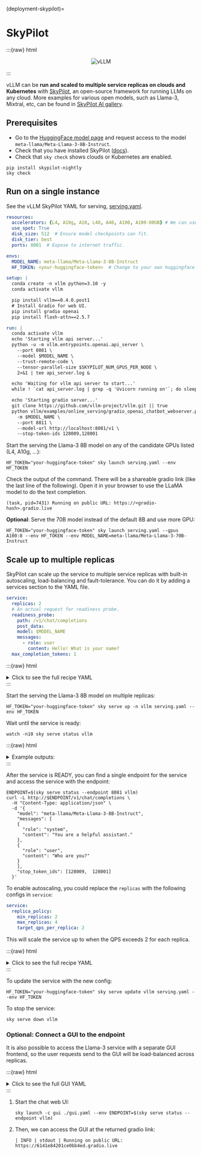 (deployment-skypilot)=

# SkyPilot

:::{raw} html
<p align="center">
  <img src="https://imgur.com/yxtzPEu.png" alt="vLLM"/>
</p>
:::

vLLM can be **run and scaled to multiple service replicas on clouds and Kubernetes** with [SkyPilot](https://github.com/skypilot-org/skypilot), an open-source framework for running LLMs on any cloud. More examples for various open models, such as Llama-3, Mixtral, etc, can be found in [SkyPilot AI gallery](https://skypilot.readthedocs.io/en/latest/gallery/index.html).

## Prerequisites

- Go to the [HuggingFace model page](https://huggingface.co/meta-llama/Meta-Llama-3-8B-Instruct) and request access to the model `meta-llama/Meta-Llama-3-8B-Instruct`.
- Check that you have installed SkyPilot ([docs](https://skypilot.readthedocs.io/en/latest/getting-started/installation.html)).
- Check that `sky check` shows clouds or Kubernetes are enabled.

```console
pip install skypilot-nightly
sky check
```

## Run on a single instance

See the vLLM SkyPilot YAML for serving, [serving.yaml](https://github.com/skypilot-org/skypilot/blob/master/llm/vllm/serve.yaml).

```yaml
resources:
  accelerators: {L4, A10g, A10, L40, A40, A100, A100-80GB} # We can use cheaper accelerators for 8B model.
  use_spot: True
  disk_size: 512  # Ensure model checkpoints can fit.
  disk_tier: best
  ports: 8081  # Expose to internet traffic.

envs:
  MODEL_NAME: meta-llama/Meta-Llama-3-8B-Instruct
  HF_TOKEN: <your-huggingface-token>  # Change to your own huggingface token, or use --env to pass.

setup: |
  conda create -n vllm python=3.10 -y
  conda activate vllm

  pip install vllm==0.4.0.post1
  # Install Gradio for web UI.
  pip install gradio openai
  pip install flash-attn==2.5.7

run: |
  conda activate vllm
  echo 'Starting vllm api server...'
  python -u -m vllm.entrypoints.openai.api_server \
    --port 8081 \
    --model $MODEL_NAME \
    --trust-remote-code \
    --tensor-parallel-size $SKYPILOT_NUM_GPUS_PER_NODE \
    2>&1 | tee api_server.log &

  echo 'Waiting for vllm api server to start...'
  while ! `cat api_server.log | grep -q 'Uvicorn running on'`; do sleep 1; done

  echo 'Starting gradio server...'
  git clone https://github.com/vllm-project/vllm.git || true
  python vllm/examples/online_serving/gradio_openai_chatbot_webserver.py \
    -m $MODEL_NAME \
    --port 8811 \
    --model-url http://localhost:8081/v1 \
    --stop-token-ids 128009,128001
```

Start the serving the Llama-3 8B model on any of the candidate GPUs listed (L4, A10g, ...):

```console
HF_TOKEN="your-huggingface-token" sky launch serving.yaml --env HF_TOKEN
```

Check the output of the command. There will be a shareable gradio link (like the last line of the following). Open it in your browser to use the LLaMA model to do the text completion.

```console
(task, pid=7431) Running on public URL: https://<gradio-hash>.gradio.live
```

**Optional**: Serve the 70B model instead of the default 8B and use more GPU:

```console
HF_TOKEN="your-huggingface-token" sky launch serving.yaml --gpus A100:8 --env HF_TOKEN --env MODEL_NAME=meta-llama/Meta-Llama-3-70B-Instruct
```

## Scale up to multiple replicas

SkyPilot can scale up the service to multiple service replicas with built-in autoscaling, load-balancing and fault-tolerance. You can do it by adding a services section to the YAML file.

```yaml
service:
  replicas: 2
  # An actual request for readiness probe.
  readiness_probe:
    path: /v1/chat/completions
    post_data:
    model: $MODEL_NAME
    messages:
      - role: user
        content: Hello! What is your name?
  max_completion_tokens: 1
```

:::{raw} html
<details>
<summary>Click to see the full recipe YAML</summary>
:::

```yaml
service:
  replicas: 2
  # An actual request for readiness probe.
  readiness_probe:
    path: /v1/chat/completions
    post_data:
      model: $MODEL_NAME
      messages:
        - role: user
          content: Hello! What is your name?
      max_completion_tokens: 1

resources:
  accelerators: {L4, A10g, A10, L40, A40, A100, A100-80GB} # We can use cheaper accelerators for 8B model.
  use_spot: True
  disk_size: 512  # Ensure model checkpoints can fit.
  disk_tier: best
  ports: 8081  # Expose to internet traffic.

envs:
  MODEL_NAME: meta-llama/Meta-Llama-3-8B-Instruct
  HF_TOKEN: <your-huggingface-token>  # Change to your own huggingface token, or use --env to pass.

setup: |
  conda create -n vllm python=3.10 -y
  conda activate vllm

  pip install vllm==0.4.0.post1
  # Install Gradio for web UI.
  pip install gradio openai
  pip install flash-attn==2.5.7

run: |
  conda activate vllm
  echo 'Starting vllm api server...'
  python -u -m vllm.entrypoints.openai.api_server \
    --port 8081 \
    --model $MODEL_NAME \
    --trust-remote-code \
    --tensor-parallel-size $SKYPILOT_NUM_GPUS_PER_NODE \
    2>&1 | tee api_server.log
```

:::{raw} html
</details>
:::

Start the serving the Llama-3 8B model on multiple replicas:

```console
HF_TOKEN="your-huggingface-token" sky serve up -n vllm serving.yaml --env HF_TOKEN
```

Wait until the service is ready:

```console
watch -n10 sky serve status vllm
```

:::{raw} html
<details>
<summary>Example outputs:</summary>
:::

```console
Services
NAME  VERSION  UPTIME  STATUS  REPLICAS  ENDPOINT
vllm  1        35s     READY   2/2       xx.yy.zz.100:30001

Service Replicas
SERVICE_NAME  ID  VERSION  IP            LAUNCHED     RESOURCES                STATUS  REGION
vllm          1   1        xx.yy.zz.121  18 mins ago  1x GCP([Spot]{'L4': 1})  READY   us-east4
vllm          2   1        xx.yy.zz.245  18 mins ago  1x GCP([Spot]{'L4': 1})  READY   us-east4
```

:::{raw} html
</details>
:::

After the service is READY, you can find a single endpoint for the service and access the service with the endpoint:

```console
ENDPOINT=$(sky serve status --endpoint 8081 vllm)
curl -L http://$ENDPOINT/v1/chat/completions \
  -H "Content-Type: application/json" \
  -d '{
    "model": "meta-llama/Meta-Llama-3-8B-Instruct",
    "messages": [
    {
      "role": "system",
      "content": "You are a helpful assistant."
    },
    {
      "role": "user",
      "content": "Who are you?"
    }
    ],
    "stop_token_ids": [128009,  128001]
  }'
```

To enable autoscaling, you could replace the `replicas` with the following configs in `service`:

```yaml
service:
  replica_policy:
    min_replicas: 2
    max_replicas: 4
    target_qps_per_replica: 2
```

This will scale the service up to when the QPS exceeds 2 for each replica.

:::{raw} html
<details>
<summary>Click to see the full recipe YAML</summary>
:::

```yaml
service:
  replica_policy:
    min_replicas: 2
    max_replicas: 4
    target_qps_per_replica: 2
  # An actual request for readiness probe.
  readiness_probe:
    path: /v1/chat/completions
    post_data:
      model: $MODEL_NAME
      messages:
        - role: user
          content: Hello! What is your name?
      max_completion_tokens: 1

resources:
  accelerators: {L4, A10g, A10, L40, A40, A100, A100-80GB} # We can use cheaper accelerators for 8B model.
  use_spot: True
  disk_size: 512  # Ensure model checkpoints can fit.
  disk_tier: best
  ports: 8081  # Expose to internet traffic.

envs:
  MODEL_NAME: meta-llama/Meta-Llama-3-8B-Instruct
  HF_TOKEN: <your-huggingface-token>  # Change to your own huggingface token, or use --env to pass.

setup: |
  conda create -n vllm python=3.10 -y
  conda activate vllm

  pip install vllm==0.4.0.post1
  # Install Gradio for web UI.
  pip install gradio openai
  pip install flash-attn==2.5.7

run: |
  conda activate vllm
  echo 'Starting vllm api server...'
  python -u -m vllm.entrypoints.openai.api_server \
    --port 8081 \
    --model $MODEL_NAME \
    --trust-remote-code \
    --tensor-parallel-size $SKYPILOT_NUM_GPUS_PER_NODE \
    2>&1 | tee api_server.log
```

:::{raw} html
</details>
:::

To update the service with the new config:

```console
HF_TOKEN="your-huggingface-token" sky serve update vllm serving.yaml --env HF_TOKEN
```

To stop the service:

```console
sky serve down vllm
```

### **Optional**: Connect a GUI to the endpoint

It is also possible to access the Llama-3 service with a separate GUI frontend, so the user requests send to the GUI will be load-balanced across replicas.

:::{raw} html
<details>
<summary>Click to see the full GUI YAML</summary>
:::

```yaml
envs:
  MODEL_NAME: meta-llama/Meta-Llama-3-8B-Instruct
  ENDPOINT: x.x.x.x:3031 # Address of the API server running vllm.

resources:
  cpus: 2

setup: |
  conda create -n vllm python=3.10 -y
  conda activate vllm

  # Install Gradio for web UI.
  pip install gradio openai

run: |
  conda activate vllm
  export PATH=$PATH:/sbin

  echo 'Starting gradio server...'
  git clone https://github.com/vllm-project/vllm.git || true
  python vllm/examples/online_serving/gradio_openai_chatbot_webserver.py \
    -m $MODEL_NAME \
    --port 8811 \
    --model-url http://$ENDPOINT/v1 \
    --stop-token-ids 128009,128001 | tee ~/gradio.log
```

:::{raw} html
</details>
:::

1. Start the chat web UI:

    ```console
    sky launch -c gui ./gui.yaml --env ENDPOINT=$(sky serve status --endpoint vllm)
    ```

2. Then, we can access the GUI at the returned gradio link:

    ```console
    | INFO | stdout | Running on public URL: https://6141e84201ce0bb4ed.gradio.live
    ```
